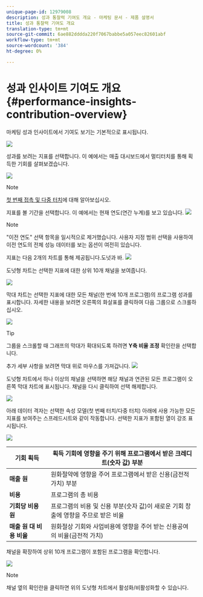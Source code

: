 ```yaml
---
unique-page-id: 12979008
description: 성과 통찰력 기여도 개요 - 마케팅 문서 - 제품 설명서
title: 성과 통찰력 기여도 개요
translation-type: tm+mt
source-git-commit: 6ae882dddda220f7067babbe5a057eec82601abf
workflow-type: tm+mt
source-wordcount: '384'
ht-degree: 0%

---
```



# 성과 인사이트 기여도 개요 {#performance-insights-contribution-overview}

마케팅 성과 인사이트에서 기여도 보기는 기본적으로 표시됩니다.

![](assets/one-1.png)

성과를 보려는 지표를 선택합니다. 이 예에서는 매출 대시보드에서 멀티터치를 통해 획득한 기회를 살펴보겠습니다.

![](assets/2.png)

>[!NOTE]
>
>[첫 번째 접촉 및 다중 터치](https://docs.marketo.com/display/DOCS/Understanding+Attribution)에 대해 알아보십시오.

지표를 볼 기간을 선택합니다. 이 예에서는 현재 연도(연간 누계)를 보고 있습니다.   ![](assets/3-1.png)

>[!NOTE]
>
>&quot;이전 연도&quot; 선택 항목을 일시적으로 제거했습니다. 사용자 지정 범위 선택을 사용하여 이전 연도의 전체 성능 데이터를 보는 옵션이 여전히 있습니다.

지표는 다음 2개의 차트를 통해 제공됩니다.도넛과 바.   ![](assets/four.png)

도넛형 차트는 선택한 지표에 대한 상위 10개 채널을 보여줍니다.

![](assets/5-1.png)

막대 차트는 선택한 지표에 대한 모든 채널(한 번에 10개 프로그램)의 프로그램 성과를 표시합니다. 자세한 내용을 보려면 오른쪽의 화살표를 클릭하여 다음 그룹으로 스크롤하십시오.

![](assets/six.png)

>[!TIP]
>
>그룹을 스크롤할 때 그래프의 막대가 확대되도록 하려면 **Y축 비율 조정** 확인란을 선택합니다.

추가 세부 사항을 보려면 막대 위로 마우스를 가져갑니다.   ![](assets/seven.png)

도넛형 차트에서 하나 이상의 채널을 선택하면 해당 채널과 연관된 모든 프로그램이 오른쪽 막대 차트에 표시됩니다. 채널을 다시 클릭하여 선택 해제합니다.

![](assets/eight.png)

아래 데이터 격자는 선택한 속성 모델(첫 번째 터치/다중 터치) 아래에 사용 가능한 모든 지표를 보여주는 스프레드시트와 같이 작동합니다. 선택한 지표가 포함된 열이 강조 표시됩니다.

![](assets/9.png)

| **기회 획득** | 획득 기회에 영향을 주기 위해 프로그램에서 받은 크레디트(숫자 값) 부분 |
|---|---|
| **매출 원** | 원화절약에 영향을 주어 프로그램에서 받은 신용(금전적 가치) 부분 |
| **비용** | 프로그램의 총 비용 |
| **기회당 비용 원** | 프로그램의 비용 및 신용 부분(숫자 값)이 새로운 기회 창출에 영향을 주므로 받은 비율 |
| **매출 원 대 비용 비율** | 원화절상 기회와 사업비용에 영향을 주어 받는 신용공여의 비율(금전적 가치) |

채널을 확장하여 상위 10개 프로그램이 포함된 프로그램을 확인합니다.

![](assets/10.png)

>[!NOTE]
>
>채널 옆의 확인란을 클릭하면 위의 도넛형 차트에서 활성화/비활성화할 수 있습니다.

